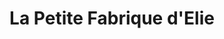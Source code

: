 ---
title: "La Petite Fabrique d'Elie"
url: /vincennes/la-petite-fabrique-delie/
shop: boulangerie
---